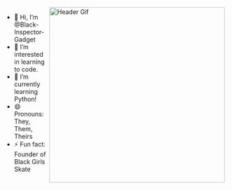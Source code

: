 <img align="right" alt="Header Gif" width="400" src="[https://drive.google.com/file/d/1Ax-FkWQAUYgWkkbkjiBxEsx8fXLNHTGo/view?usp=sharing](https://github.com/Black-Inspector-Gadget/content/blob/main/header.gif)">

- 👋 Hi, I’m @Black-Inspector-Gadget
- 👀 I’m interested in learning to code.
- 🌱 I’m currently learning Python!
- 😄 Pronouns: They, Them, Theirs
- ⚡ Fun fact: Founder of Black Girls Skate

<!---
Black-Inspector-Gadget/Black-Inspector-Gadget is a ✨ special ✨ repository because its `README.md` (this file) appears on your GitHub profile.
You can click the Preview link to take a look at your changes.
--->
